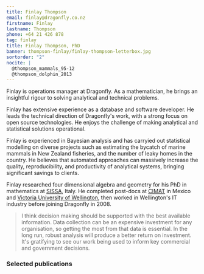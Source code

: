 ```yaml
---
title: Finlay Thompson
email: finlay@dragonfly.co.nz
firstname: Finlay
lastname: Thompson
phone: +64 21 426 878
tag: finlay
title: Finlay Thompson, PhD
banner: thompson-finlay/finlay-thompson-letterbox.jpg
sortorder: "2"
nocite: |
  @thompson_mammals_95-12
  @thompson_dolphin_2013
---
```


Finlay is operations manager at Dragonfly. As a mathematician, he brings an insightful rigour
to solving analytical and technical problems.
<!--more-->

Finlay has extensive experience as a database and software developer. He leads 
the technical direction of Dragonfly's work, with a strong focus on open source
technologies. He enjoys the challenge of making analytical and 
statistical solutions operational. 

Finlay is experienced in Bayesian analysis and has carryied out statistical modelling
on diverse projects such as estimating the bycatch of marine mammals in New Zealand fisheries, and
the number of leaky homes in the country. He believes that automated approaches can massively increase the quality, reproducibility, and productivity of analytical systems, 
bringing significant savings to clients. 

Finlay researched four dimensional algebra and geometry for his PhD in 
mathematics at [SISSA](http://sissa.it), Italy. He completed post-docs at [CIMAT](http://www.cimat.mx/) in Mexico 
and [Victoria University of Wellington](http://www.victoria.ac.nz/sms),
then worked in Wellington's IT industry before joining Dragonfly in 2008. 

> I think decision making should be supported with the best available 
information. Data collection can be an expensive
investment for any organisation, so getting the most from that data
is essential. In the long run, robust analysis will produce a better return on
investment. It's gratifying to see our work being used to inform key commercial and
government decisions. 

### Selected publications
